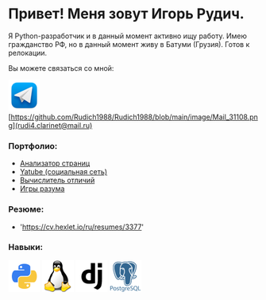 # Привет! Меня зовут Игорь Рудич.

Я Python-разработчик и в данный момент активно ищу работу.
Имею гражданство РФ, но в данный момент живу в Батуми (Грузия). Готов к релокации.

Вы можете связаться со мной:

[!['telegram'](https://github.com/Rudich1988/Rudich1988/blob/main/image/telegram_macos_bigsur_icon_189662.png)](https://t.me/igor_rudich)
[https://github.com/Rudich1988/Rudich1988/blob/main/image/Mail_31108.png](rudi4.clarinet@mail.ru)

### Портфолио:
- [Анализатор страниц](https://github.com/Rudich1988/python-project-83)
- [Yatube (социальная сеть)](https://github.com/Rudich1988/yatube_proj)
- [Вычислитель отличий](https://github.com/Rudich1988/python-project-50)
- [Игры разума](https://github.com/Rudich1988/python-project-49)

### Резюме:
- 'https://cv.hexlet.io/ru/resumes/3377'


### Навыки:
[!['Python'](https://github.com/Rudich1988/Rudich1988/blob/main/image/python_18894%20(1).png)](https://www.python.org/)
[!['Linux](https://github.com/Rudich1988/Rudich1988/blob/main/image/linux_penguin_animal_9362.png)](https://www.linux.org/)
[!['django'](https://github.com/Rudich1988/Rudich1988/blob/main/image/django_logo_icon_214686.png)](https://www.djangoproject.com/)
[!['Postgresql'](https://github.com/Rudich1988/Rudich1988/blob/main/image/postgresql_plain_wordmark_logo_icon_146390.png)](https://www.postgresql.org/)